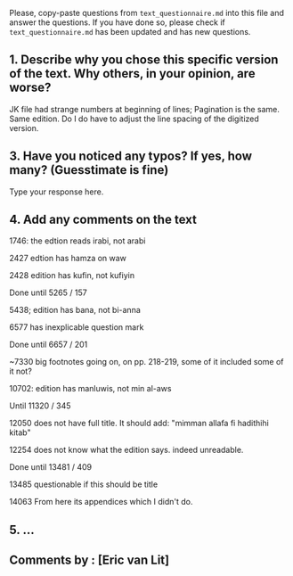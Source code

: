 Please, copy-paste questions from `text_questionnaire.md` into this file and answer the questions.
If you have done so, please check if `text_questionnaire.md` has been updated and has new questions.

## 1. Describe why you chose this specific version of the text. Why others, in your opinion, are worse?

JK file had strange numbers at beginning of lines; Pagination is the same. Same edition. Do I do have to adjust the line spacing of the digitized version.

## 3. Have you noticed any typos? If yes, how many? (Guesstimate is fine)

Type your response here.

## 4. Add any comments on the text

1746: the edtion reads irabi, not arabi

2427 edtion has hamza on waw

2428 edition has kufin, not kufiyin

Done until 5265 / 157

5438; edition has bana, not bi-anna

6577 has inexplicable question mark

Done until 6657 / 201

~7330 big footnotes going on, on pp. 218-219, some of it included some of it not?

10702: edition has manluwis, not min al-aws

Until 11320 / 345

12050 does not have full title. It should add: "mimman allafa fi hadithihi kitab"

12254 does not know what the edition says. indeed unreadable.

Done until 13481 / 409

13485 questionable if this should be title

14063 From here its appendices which I didn't do.

## 5. ...

## Comments by : [Eric van Lit]